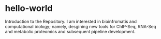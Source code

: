 # hello-world
Introduction to the Repository. 
I am interested in bioinfromatis and computational biology; namely, desgining new tools for ChIP-Seq, RNA-Seq and metabolic proteomics and subsequent pipeline development. 

